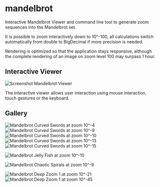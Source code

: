 # mandelbrot

Interactive Mandelbrot Viewer and command line tool to generate zoom sequences into the Mandelbrot set.

It is possible to zoom interactively down to 10^-100, all calculations switch automatically from double to BigDecimal if more precision is needed.

Rendering is optimized so that the application stays responsive, although the complete rendering of an image on zoom level 100 may surpass 1 hour.

## Interactive Viewer

![Screenshot Mandelbrot Viewer](ch.obermuhlner.mandelbrot.docs/screenshots/mandelbrot_snail_shell.png?raw=true)

The interactive viewer allows user interaction using mouse interaction, touch gestures or the keyboard.

## Gallery

![Mandelbrot Curved Swords at zoom 10^-4](ch.obermuhlner.mandelbrot.docs/images/mandelbrot_curved_swords_zoom4.png?raw=true)
![Mandelbrot Curved Swords at zoom 10^-9](ch.obermuhlner.mandelbrot.docs/images/mandelbrot_curved_swords_zoom9.png?raw=true)
![Mandelbrot Curved Swords at zoom 10^-10](ch.obermuhlner.mandelbrot.docs/images/mandelbrot_curved_swords_zoom10.png?raw=true)
![Mandelbrot Curved Swords at zoom 10^-13](ch.obermuhlner.mandelbrot.docs/images/mandelbrot_curved_swords_zoom13.png?raw=true)
![Mandelbrot Curved Swords at zoom 10^-15](ch.obermuhlner.mandelbrot.docs/images/mandelbrot_curved_swords_zoom15.png?raw=true)

![Mandelbrot Jelly Fish at zoom 10^-10](ch.obermuhlner.mandelbrot.docs/images/?mandelbrot_jelly_fish_zoom10.pngraw=true)

![Mandelbrot Chaotic Spirals at zoom 10^-9](ch.obermuhlner.mandelbrot.docs/images/mandelbrot_chaotic_spirals_zoom9.png?raw=true)

![Mandelbrot Deep Zoom 1 at zoom 10^-21](ch.obermuhlner.mandelbrot.docs/images/mandelbrot_deep1_zoom21.png?raw=true)
![Mandelbrot Deep Zoom 1 at zoom 10^-45](ch.obermuhlner.mandelbrot.docs/images/mandelbrot_deep1_zoom45.png?raw=true)
